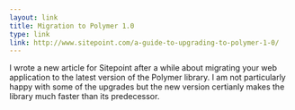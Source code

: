 ```yaml
---
layout: link
title: Migration to Polymer 1.0
type: link
link: http://www.sitepoint.com/a-guide-to-upgrading-to-polymer-1-0/
---
```


I wrote a new article for Sitepoint after a while about migrating your web application to the latest version of the Polymer
library. I am not particularly happy with some of the upgrades but the new version certianly makes the library much faster 
than its predecessor.